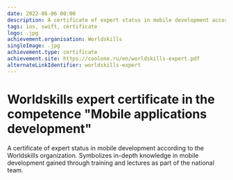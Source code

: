 ```yaml
---
date: 2022-06-06 00:00
description: A certificate of expert status in mobile development according to the Worldskills organization.
tags: ios, swift, certificate
logo: .jpg
achievement.organisation: Worldskills
singleImage: .jpg
achievement.type: certificate
achievement.site: https://coolone.ru/en/worldskills-expert.pdf
alternateLinkIdentifier: worldskills-expert
---
```

# Worldskills expert certificate in the competence "Mobile applications development"

A certificate of expert status in mobile development according to the Worldskills organization. Symbolizes in-depth knowledge in mobile development gained through training and lectures as part of the national team.
